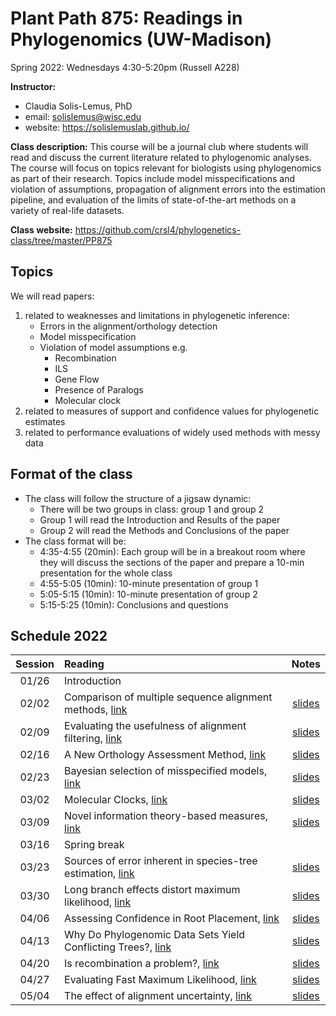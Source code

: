 # Plant Path 875: Readings in Phylogenomics (UW-Madison)

Spring 2022: Wednesdays 4:30-5:20pm (Russell A228)

**Instructor:** 

- Claudia Solis-Lemus, PhD
- email: solislemus@wisc.edu
- website: https://solislemuslab.github.io/

**Class description:** 
This course will be a journal club where students will read and discuss the current literature related to phylogenomic analyses. The course will focus on topics relevant for biologists using phylogenomics as part of their research. Topics include model misspecifications and violation of assumptions, propagation of alignment errors into the estimation pipeline, and evaluation of the limits of state-of-the-art methods on a variety of real-life datasets.

**Class website:** https://github.com/crsl4/phylogenetics-class/tree/master/PP875

## Topics

We will read papers: 
1. related to weaknesses and limitations in phylogenetic inference:
    - Errors in the alignment/orthology detection
    - Model misspecification
    - Violation of model assumptions e.g.
        - Recombination
        - ILS
        - Gene Flow
        - Presence of Paralogs
        - Molecular clock
2. related to measures of support and confidence values for phylogenetic estimates
3. related to performance evaluations of widely used methods with messy data

## Format of the class

- The class will follow the structure of a jigsaw dynamic:  
    - There will be two groups in class: group 1 and group 2
    - Group 1 will read the Introduction and Results of the paper
    - Group 2 will read the Methods and Conclusions of the paper
- The class format will be:
    - 4:35-4:55 (20min): Each group will be in a breakout room where they will discuss the sections of the  paper and prepare a 10-min presentation for the whole class
    - 4:55-5:05 (10min): 10-minute presentation of group 1
    - 5:05-5:15 (10min): 10-minute presentation of group 2
    - 5:15-5:25 (10min): Conclusions and questions

## Schedule 2022

| Session | Reading | Notes |
| :---:   | :---   | :---:                     |
| 01/26   |  Introduction |  |
| 02/02   |  Comparison of multiple sequence alignment methods, [link](https://journals.plos.org/plosone/article?id=10.1371/journal.pone.0018093) | [slides](https://docs.google.com/presentation/d/1r_NOYvCrJqArUanLrmzkxA_7JBP2BtJxeecku4XaFGE/edit?usp=sharing) |
| 02/09   | Evaluating the usefulness of alignment filtering, [link](https://bmcevolbiol.biomedcentral.com/articles/10.1186/s12862-019-1350-2) | [slides](https://docs.google.com/presentation/d/1-_NDWVzQoW8AnFO1ThLqOAT2GDBrlwtIYiqzzp_ilSk/edit?usp=sharing) |
| 02/16   | A New Orthology Assessment Method, [link](https://academic.oup.com/mbe/article/33/8/2117/2578877) | [slides](https://docs.google.com/presentation/d/11JPLZT68q8JrftM2sL-CXjNytWKu_3EsMfbSFbzyyx0/edit?usp=sharing) |
| 02/23   | Bayesian selection of misspecified models, [link](https://www.pnas.org/content/115/8/1854) | [slides](https://docs.google.com/presentation/d/15r1vIixPnmhAzUW298sEDGMmkFVvmvwl5A4Te30h0tE/edit?usp=sharing) |
| 03/02   | Molecular Clocks, [link](https://www.sciencedirect.com/science/article/pii/S0168952520301311?via%3Dihub) | [slides](https://docs.google.com/presentation/d/1FR9MxKmfpHzAnbsCZJOFbhFuzcy6p5np5Mmkt0HwY6U/edit?usp=sharing) |
| 03/09   | Novel information theory-based measures, [link](https://academic.oup.com/mbe/article/31/5/1261/994356) | [slides](https://docs.google.com/presentation/d/1RqcYnnc5YDOS82dkLAqX81QEGD4lToXt0BJggZbrJ9M/edit?usp=sharing) |
| 03/16   | Spring break | |
| 03/23   | Sources of error inherent in species-tree estimation, [link](https://academic.oup.com/sysbio/article/59/5/573/1647664) | [slides](https://docs.google.com/presentation/d/1XGcc9uP8DrIDgYVZjhdhdkqB8ZsPgoYQ2TAgj3K-IUI/edit?usp=sharing) |
| 03/30   | Long branch effects distort maximum likelihood, [link](https://journals.plos.org/plosone/article?id=10.1371/journal.pone.0036593) | [slides](https://docs.google.com/presentation/d/1daZyM2Ld6k75Ok1j49KdTMoYCM-afIYeTH7lUAYJEwA/edit?usp=sharing) |
| 04/06   | Assessing Confidence in Root Placement, [link](https://www.biorxiv.org/content/10.1101/2020.07.31.230144v2) | [slides](https://docs.google.com/presentation/d/1XGcc9uP8DrIDgYVZjhdhdkqB8ZsPgoYQ2TAgj3K-IUI/edit?usp=sharing) |
| 04/13   | Why Do Phylogenomic Data Sets Yield Conflicting Trees?, [link](https://academic.oup.com/sysbio/article/66/5/857/3091102) | [slides](https://docs.google.com/presentation/d/1m2V7VntpTFKEKoGJyXcukP1uHJho-w83TLCWg0T1iss/edit?usp=sharing) |
| 04/20   | Is recombination a problem?, [link](https://academic.oup.com/sysbio/article/61/4/691/1637909) | [slides](https://docs.google.com/presentation/d/1vRTptF3cEX3_3tMGNzh6R2_flAEyWC9eQ97-W5VUrnY/edit?usp=sharing) |
| 04/27   | Evaluating Fast Maximum Likelihood, [link](https://academic.oup.com/mbe/article/35/2/486/4644721) | [slides](https://docs.google.com/presentation/d/1yMJ-zY-Q-KeKA-neAgyP4eVdhVDg2pMyEUfH0pyUEgA/edit?usp=sharing) |
| 05/04   | The effect of alignment uncertainty, [link](https://bmcevolbiol.biomedcentral.com/articles/10.1186/s12862-019-1534-9) | [slides](https://docs.google.com/presentation/d/1zRnwDo9MsX-oZxzgSF3nDDbh6ffsVmZOne1wT--PpiA/edit?usp=sharing) |


